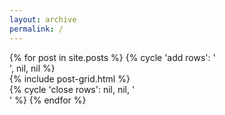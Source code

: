 ```yaml
---
layout: archive
permalink: /
---
```


<div id="main " role="main" class="fadin-anim">
  <div class="wrap">
      <div class="rows-wrap">
        {% for post in site.posts %}
          {% cycle 'add rows': '<div class="grid-row">', nil, nil %}
            <div class="grid-cell-column">
              {% include post-grid.html %}
            </div>
          {% cycle 'close rows': nil, nil, '</div>' %}
        {% endfor %}
      </div>
  </div>
</div>
